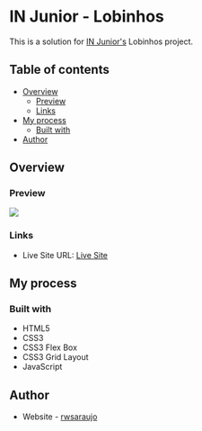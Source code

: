 # IN Junior - Lobinhos

This is a solution for [IN Junior's](https://injunior.com.br/) Lobinhos project.

## Table of contents

- [Overview](#overview)
  - [Preview](#preview)
  - [Links](#links)
- [My process](#my-process)
  - [Built with](#built-with)
- [Author](#author)

## Overview

### Preview

![](./assets/preview.gif)

### Links

- Live Site URL: [Live Site](https://injunior-adote-um-lobinho.vercel.app/)

## My process

### Built with

- HTML5
- CSS3
- CSS3 Flex Box
- CSS3 Grid Layout
- JavaScript

## Author

- Website - [rwsaraujo](https://github.com/rwsaraujo)
